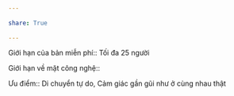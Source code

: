 ---  
share: True  
---  
Giới hạn của bản miễn phí:: Tối đa 25 người  
Giới hạn về mặt công nghệ::   
Ưu điểm:: Di chuyển tự do, Cảm giác gần gũi như ở cùng nhau thật  
